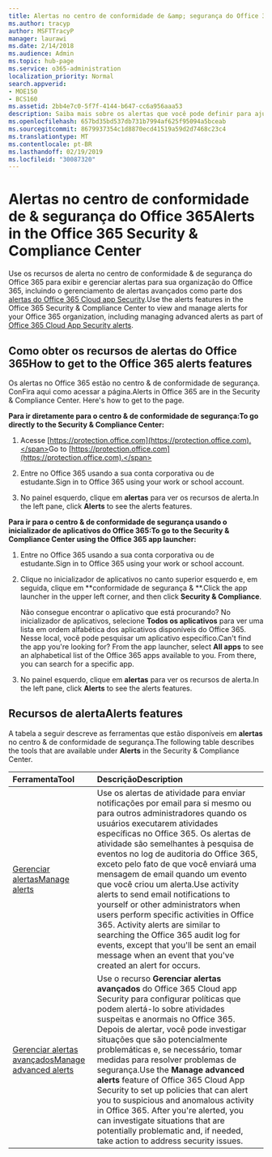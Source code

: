 ```yaml
---
title: Alertas no centro de conformidade de &amp; segurança do Office 365
ms.author: tracyp
author: MSFTTracyP
manager: laurawi
ms.date: 2/14/2018
ms.audience: Admin
ms.topic: hub-page
ms.service: o365-administration
localization_priority: Normal
search.appverid:
- MOE150
- BCS160
ms.assetid: 2bb4e7c0-5f7f-4144-b647-cc6a956aaa53
description: Saiba mais sobre os alertas que você pode definir para ajudar com a segurança no Office 365.
ms.openlocfilehash: 657bd35bd537db731b7994af625f95094a5bceab
ms.sourcegitcommit: 8679937354c1d8870ecd41519a59d2d7468c23c4
ms.translationtype: MT
ms.contentlocale: pt-BR
ms.lasthandoff: 02/19/2019
ms.locfileid: "30087320"
---
```

# <a name="alerts-in-the-office-365-security-amp-compliance-center"></a><span data-ttu-id="af97b-103">Alertas no centro de conformidade de &amp; segurança do Office 365</span><span class="sxs-lookup"><span data-stu-id="af97b-103">Alerts in the Office 365 Security &amp; Compliance Center</span></span>

<span data-ttu-id="af97b-104">Use os recursos de alerta no centro de conformidade &amp; de segurança do Office 365 para exibir e gerenciar alertas para sua organização do Office 365, incluindo o gerenciamento de alertas avançados como parte dos [alertas do Office 365 Cloud app Security](office-365-cas-overview.md).</span><span class="sxs-lookup"><span data-stu-id="af97b-104">Use the alerts features in the Office 365 Security &amp; Compliance Center to view and manage alerts for your Office 365 organization, including managing advanced alerts as part of [Office 365 Cloud App Security alerts](office-365-cas-overview.md).</span></span>
  
## <a name="how-to-get-to-the-office-365-alerts-features"></a><span data-ttu-id="af97b-105">Como obter os recursos de alertas do Office 365</span><span class="sxs-lookup"><span data-stu-id="af97b-105">How to get to the Office 365 alerts features</span></span>

<span data-ttu-id="af97b-p101">Os alertas no Office 365 estão no centro &amp; de conformidade de segurança. ConFira aqui como acessar a página.</span><span class="sxs-lookup"><span data-stu-id="af97b-p101">Alerts in Office 365 are in the Security &amp; Compliance Center. Here's how to get to the page.</span></span>
  
 <span data-ttu-id="af97b-108">**Para ir diretamente para o centro &amp; de conformidade de segurança:**</span><span class="sxs-lookup"><span data-stu-id="af97b-108">**To go directly to the Security &amp; Compliance Center:**</span></span>
  
1. <span data-ttu-id="af97b-109">Acesse [https://protection.office.com](https://protection.office.com).</span><span class="sxs-lookup"><span data-stu-id="af97b-109">Go to [https://protection.office.com](https://protection.office.com).</span></span>
    
2. <span data-ttu-id="af97b-110">Entre no Office 365 usando a sua conta corporativa ou de estudante.</span><span class="sxs-lookup"><span data-stu-id="af97b-110">Sign in to Office 365 using your work or school account.</span></span> 
    
3. <span data-ttu-id="af97b-111">No painel esquerdo, clique em **alertas** para ver os recursos de alerta.</span><span class="sxs-lookup"><span data-stu-id="af97b-111">In the left pane, click **Alerts** to see the alerts features.</span></span> 
    
 <span data-ttu-id="af97b-112">**Para ir para o centro &amp; de conformidade de segurança usando o inicializador de aplicativos do Office 365:**</span><span class="sxs-lookup"><span data-stu-id="af97b-112">**To go to the Security &amp; Compliance Center using the Office 365 app launcher:**</span></span>
  
1. <span data-ttu-id="af97b-113">Entre no Office 365 usando a sua conta corporativa ou de estudante.</span><span class="sxs-lookup"><span data-stu-id="af97b-113">Sign in to Office 365 using your work or school account.</span></span> 
    
2. <span data-ttu-id="af97b-114">Clique no inicializador de aplicativos no canto superior esquerdo e, em seguida, clique em \*\*conformidade de segurança &amp; \*\*.</span><span class="sxs-lookup"><span data-stu-id="af97b-114">Click the app launcher  in the upper left corner, and then click **Security &amp; Compliance**.</span></span>
    
    <span data-ttu-id="af97b-p102">Não consegue encontrar o aplicativo que está procurando? No inicializador de aplicativos, selecione **Todos os aplicativos** para ver uma lista em ordem alfabética dos aplicativos disponíveis do Office 365. Nesse local, você pode pesquisar um aplicativo específico.</span><span class="sxs-lookup"><span data-stu-id="af97b-p102">Can't find the app you're looking for? From the app launcher, select **All apps** to see an alphabetical list of the Office 365 apps available to you. From there, you can search for a specific app.</span></span> 
    
3. <span data-ttu-id="af97b-118">No painel esquerdo, clique em **alertas** para ver os recursos de alerta.</span><span class="sxs-lookup"><span data-stu-id="af97b-118">In the left pane, click **Alerts** to see the alerts features.</span></span> 
    
## <a name="alerts-features"></a><span data-ttu-id="af97b-119">Recursos de alerta</span><span class="sxs-lookup"><span data-stu-id="af97b-119">Alerts features</span></span>

<span data-ttu-id="af97b-120">A tabela a seguir descreve as ferramentas que estão disponíveis em **alertas** no centro &amp; de conformidade de segurança.</span><span class="sxs-lookup"><span data-stu-id="af97b-120">The following table describes the tools that are available under **Alerts** in the Security &amp; Compliance Center.</span></span> 
  
|<span data-ttu-id="af97b-121">**Ferramenta**</span><span class="sxs-lookup"><span data-stu-id="af97b-121">**Tool**</span></span>|<span data-ttu-id="af97b-122">**Descrição**</span><span class="sxs-lookup"><span data-stu-id="af97b-122">**Description**</span></span>|
|:-----|:-----|
|[<span data-ttu-id="af97b-123">Gerenciar alertas</span><span class="sxs-lookup"><span data-stu-id="af97b-123">Manage alerts</span></span>](create-activity-alerts.md) <br/> |<span data-ttu-id="af97b-p103">Use os alertas de atividade para enviar notificações por email para si mesmo ou para outros administradores quando os usuários executarem atividades específicas no Office 365. Os alertas de atividade são semelhantes à pesquisa de eventos no log de auditoria do Office 365, exceto pelo fato de que você enviará uma mensagem de email quando um evento que você criou um alerta.</span><span class="sxs-lookup"><span data-stu-id="af97b-p103">Use activity alerts to send email notifications to yourself or other administrators when users perform specific activities in Office 365. Activity alerts are similar to searching the Office 365 audit log for events, except that you'll be sent an email message when an event that you've created an alert for occurs.</span></span>  <br/> |
|[<span data-ttu-id="af97b-126">Gerenciar alertas avançados</span><span class="sxs-lookup"><span data-stu-id="af97b-126">Manage advanced alerts </span></span>](office-365-cas-overview.md) <br/> |<span data-ttu-id="af97b-p104">Use o recurso **Gerenciar alertas avançados** do Office 365 Cloud app Security para configurar políticas que podem alertá-lo sobre atividades suspeitas e anormais no Office 365. Depois de alertar, você pode investigar situações que são potencialmente problemáticas e, se necessário, tomar medidas para resolver problemas de segurança.</span><span class="sxs-lookup"><span data-stu-id="af97b-p104">Use the **Manage advanced alerts** feature of Office 365 Cloud App Security to set up policies that can alert you to suspicious and anomalous activity in Office 365. After you're alerted, you can investigate situations that are potentially problematic and, if needed, take action to address security issues.  </span></span><br/> |
   

